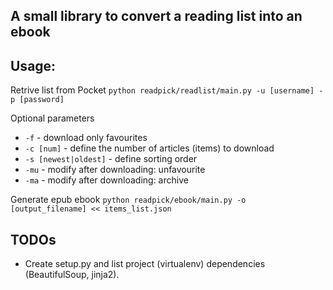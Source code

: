 A small library to convert a reading list into an ebook
-------------------------------------------------------

## Usage:

Retrive list from Pocket
`python readpick/readlist/main.py -u [username] -p [password]`

Optional parameters

 * `-f` - download only favourites
 * `-c [num]` - define the number of articles (items) to download
 * `-s [newest|oldest]` - define sorting order
 * `-mu` - modify after downloading: unfavourite
 * `-ma` - modify after downloading: archive

Generate epub ebook
`python readpick/ebook/main.py -o [output_filename] << items_list.json`


## TODOs
* Create setup.py and list project (virtualenv) dependencies (BeautifulSoup, jinja2).
